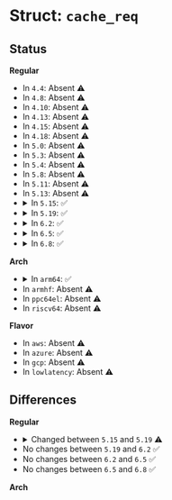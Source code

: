 # Struct: <code>cache_req</code>

## Status
<b>Regular</b>
<ul>
<li>
In <code>4.4</code>: Absent ⚠️
</li>
<li>
In <code>4.8</code>: Absent ⚠️
</li>
<li>
In <code>4.10</code>: Absent ⚠️
</li>
<li>
In <code>4.13</code>: Absent ⚠️
</li>
<li>
In <code>4.15</code>: Absent ⚠️
</li>
<li>
In <code>4.18</code>: Absent ⚠️
</li>
<li>
In <code>5.0</code>: Absent ⚠️
</li>
<li>
In <code>5.3</code>: Absent ⚠️
</li>
<li>
In <code>5.4</code>: Absent ⚠️
</li>
<li>
In <code>5.8</code>: Absent ⚠️
</li>
<li>
In <code>5.11</code>: Absent ⚠️
</li>
<li>
In <code>5.13</code>: Absent ⚠️
</li>
<li>
<details>
<summary>In <code>5.15</code>: ✅</summary>

```c
struct cache_req {
    struct cache_deferred_req * (*defer)(struct cache_req *);
    int thread_wait;
};
```
</details>
</li>
<li>
<details>
<summary>In <code>5.19</code>: ✅</summary>

```c
struct cache_req {
    struct cache_deferred_req * (*defer)(struct cache_req *);
    long unsigned int thread_wait;
};
```
</details>
</li>
<li>
<details>
<summary>In <code>6.2</code>: ✅</summary>

```c
struct cache_req {
    struct cache_deferred_req * (*defer)(struct cache_req *);
    long unsigned int thread_wait;
};
```
</details>
</li>
<li>
<details>
<summary>In <code>6.5</code>: ✅</summary>

```c
struct cache_req {
    struct cache_deferred_req * (*defer)(struct cache_req *);
    long unsigned int thread_wait;
};
```
</details>
</li>
<li>
<details>
<summary>In <code>6.8</code>: ✅</summary>

```c
struct cache_req {
    struct cache_deferred_req * (*defer)(struct cache_req *);
    long unsigned int thread_wait;
};
```
</details>
</li>
</ul>
<b>Arch</b>
<ul>
<li>
<details>
<summary>In <code>arm64</code>: ✅</summary>

```c
struct cache_req {
    u32 addr;
    u32 sleep_val;
    u32 wake_val;
    struct list_head list;
};
```
</details>
</li>
<li>
In <code>armhf</code>: Absent ⚠️
</li>
<li>
In <code>ppc64el</code>: Absent ⚠️
</li>
<li>
In <code>riscv64</code>: Absent ⚠️
</li>
</ul>
<b>Flavor</b>
<ul>
<li>
In <code>aws</code>: Absent ⚠️
</li>
<li>
In <code>azure</code>: Absent ⚠️
</li>
<li>
In <code>gcp</code>: Absent ⚠️
</li>
<li>
In <code>lowlatency</code>: Absent ⚠️
</li>
</ul>

## Differences
<b>Regular</b>
<ul>
<li>
<details>
<summary>Changed between <code>5.15</code> and <code>5.19</code> ⚠️</summary>
<ul>
<li>
<b>Field type changed. </b>
<code>int thread_wait</code> ➡️ <code>long unsigned int thread_wait</code>
</li>
</ul>
</details>
</li>
<li>
No changes between <code>5.19</code> and <code>6.2</code> ✅
</li>
<li>
No changes between <code>6.2</code> and <code>6.5</code> ✅
</li>
<li>
No changes between <code>6.5</code> and <code>6.8</code> ✅
</li>
</ul>
<b>Arch</b>
<ul>
</ul>
